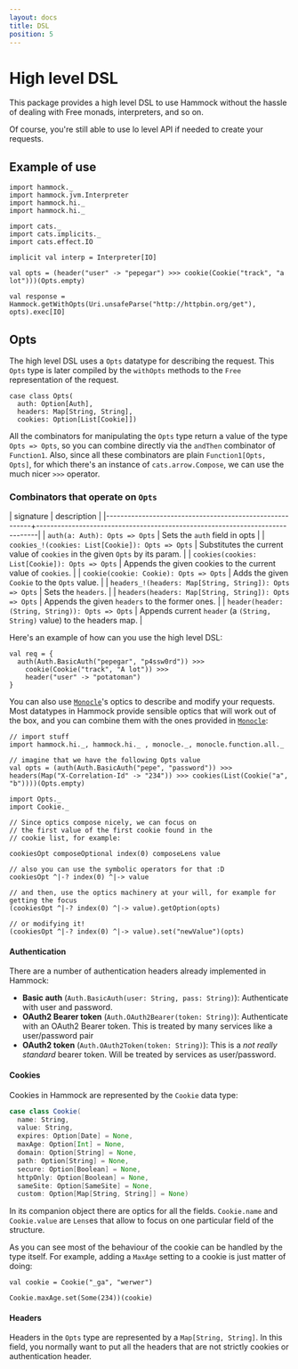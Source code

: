 ```yaml
---
layout: docs
title: DSL
position: 5
---
```


# High level DSL

This package provides a high level DSL to use Hammock without the
hassle of dealing with Free monads, interpreters, and so on.

Of course, you're still able to use lo level API if needed to create
your requests.

## Example of use


```tut:book
import hammock._
import hammock.jvm.Interpreter
import hammock.hi._
import hammock.hi._

import cats._
import cats.implicits._
import cats.effect.IO

implicit val interp = Interpreter[IO]

val opts = (header("user" -> "pepegar") >>> cookie(Cookie("track", "a lot")))(Opts.empty)

val response = Hammock.getWithOpts(Uri.unsafeParse("http://httpbin.org/get"), opts).exec[IO]
```

## Opts

The high level DSL uses a `Opts` datatype for describing the request.
This `Opts` type is later compiled by the `withOpts` methods to the
`Free` representation of the request.

```tut:silent
case class Opts(
  auth: Option[Auth],
  headers: Map[String, String],
  cookies: Option[List[Cookie]])
```

All the combinators for manipulating the `Opts` type return a value of
the type `Opts => Opts`, so you can combine directly via the `andThen`
combinator of `Function1`.  Also, since all these combinators are
plain `Function1[Opts, Opts]`, for which there's an instance of
`cats.arrow.Compose`, we can use the much nicer `>>>` operator.

### Combinators that operate on `Opts`

| signature                                               | description                                                                  |
|---------------------------------------------------------+------------------------------------------------------------------------------|
| `auth(a: Auth): Opts => Opts`                           | Sets the `auth` field in opts                                                |
| `cookies_!(cookies: List[Cookie]): Opts => Opts`        | Substitutes the current value of `cookies` in the given `Opts` by its param. |
| `cookies(cookies: List[Cookie]): Opts => Opts`          | Appends the given cookies to the current value of `cookies`.                 |
| `cookie(cookie: Cookie): Opts => Opts`                  | Adds the given `Cookie` to the `Opts` value.                                 |
| `headers_!(headers: Map[String, String]): Opts => Opts` | Sets the `headers`.                                                          |
| `headers(headers: Map[String, String]): Opts => Opts`   | Appends the given `headers` to the former ones.                              |
| `header(header: (String, String)): Opts => Opts`        | Appends current `header` (a `(String, String)` value) to the headers map.    |

Here's an example of how can you use the high level DSL:


```tut:book
val req = {
  auth(Auth.BasicAuth("pepegar", "p4ssw0rd")) >>>
    cookie(Cookie("track", "A lot")) >>>
    header("user" -> "potatoman")
}
```

You can also use [`Monocle`](https://github.com/julientruffaut/monocle)'s optics to describe and modify your
requests.  Most datatypes in Hammock provide sensible optics that will
work out of the box, and you can combine them with the ones provided
in [`Monocle`](https://github.com/julientruffaut/monocle):

```tut:book
// import stuff
import hammock.hi._, hammock.hi._ , monocle._, monocle.function.all._

// imagine that we have the following Opts value
val opts = (auth(Auth.BasicAuth("pepe", "password")) >>> headers(Map("X-Correlation-Id" -> "234")) >>> cookies(List(Cookie("a", "b"))))(Opts.empty)

import Opts._
import Cookie._

// Since optics compose nicely, we can focus on
// the first value of the first cookie found in the
// cookie list, for example:

cookiesOpt composeOptional index(0) composeLens value

// also you can use the symbolic operators for that :D
cookiesOpt ^|-? index(0) ^|-> value

// and then, use the optics machinery at your will, for example for getting the focus
(cookiesOpt ^|-? index(0) ^|-> value).getOption(opts)

// or modifying it!
(cookiesOpt ^|-? index(0) ^|-> value).set("newValue")(opts)
```

#### Authentication

There are a number of authentication headers already implemented in
Hammock:

* **Basic auth** (`Auth.BasicAuth(user: String, pass: String)`): Authenticate with user and password.
* **OAuth2 Bearer token** (`Auth.OAuth2Bearer(token: String)`): Authenticate with an OAuth2 Bearer
  token. This is treated by many services like a user/password pair
* **OAuth2 token** (`Auth.OAuth2Token(token: String)`): This is a _not really standard_ bearer token.
  Will be treated by services as user/password.

#### Cookies

Cookies in Hammock are represented by the `Cookie` data type:

```scala
case class Cookie(
  name: String,
  value: String,
  expires: Option[Date] = None,
  maxAge: Option[Int] = None,
  domain: Option[String] = None,
  path: Option[String] = None,
  secure: Option[Boolean] = None,
  httpOnly: Option[Boolean] = None,
  sameSite: Option[SameSite] = None,
  custom: Option[Map[String, String]] = None)
```

In its companion object there are optics for all the
fields. `Cookie.name` and `Cookie.value` are `Lens`es that allow to
focus on one particular field of the structure.


As you can see most of the behaviour of the cookie can be handled by
the type itself.  For example, adding a `MaxAge` setting to a cookie
is just matter of doing:

```tut:book
val cookie = Cookie("_ga", "werwer")

Cookie.maxAge.set(Some(234))(cookie)
```

#### Headers

Headers in the `Opts` type are represented by a `Map[String, String]`.
In this field, you normally want to put all the headers that are not
strictly cookies or authentication header.

